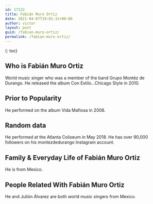 ```yaml
---
id: 17122
title: Fabián Muro Ortiz
date: 2021-04-07T19:01:31+00:00
author: victor
layout: post
guid: /fabian-muro-ortiz/
permalink: /fabian-muro-ortiz/
---
```



{: toc}


## Who is Fabián Muro Ortiz



World music singer who was a member of the band Grupo Montéz de Durango. He released the album Con Estilo&#8230;Chicago Style in 2010.

                
                
                
## Prior to Popularity



He performed on the album Vida Mafiosa in 2008.

                
                
                
## Random data



He performed at the Atlanta Coliseum in May 2018. He has over 90,000 followers on his montezdedurango Instagram account.

                
                
                
## Family & Everyday Life of Fabián Muro Ortiz



He is from Mexico.

                
                
                
## People Related With Fabián Muro Ortiz



He and Julión Álvarez are both world music singers from Mexico. 

                
              
            
          
          
          